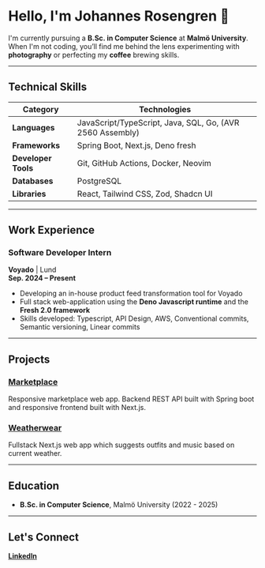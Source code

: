 # Hello, I'm Johannes Rosengren 👋

I'm currently pursuing a **B.Sc. in Computer Science** at **Malmö University**. When I'm not coding, you’ll find me behind the lens experimenting with **photography** or perfecting my **coffee** brewing skills.

---

## Technical Skills

| **Category**         | **Technologies**                                                               |
|----------------------|--------------------------------------------------------------------------------|
| **Languages**        | JavaScript/TypeScript, Java, SQL, Go, (AVR 2560 Assembly)                      |
| **Frameworks**       | Spring Boot, Next.js, Deno fresh                                               |
| **Developer Tools**  | Git, GitHub Actions, Docker, Neovim                                            |
| **Databases**        | PostgreSQL                                                                     |
| **Libraries**        | React, Tailwind CSS, Zod, Shadcn UI                                            |

---

## Work Experience
### Software Developer Intern
**Voyado** | Lund  
**Sep. 2024 – Present**  
- Developing an in-house product feed transformation tool for Voyado  
- Full stack web-application using the **Deno Javascript runtime** and the **Fresh 2.0 framework**  
- Skills developed: Typescript, API Design, AWS, Conventional commits, Semantic versioning, Linear commits

---

## Projects
### [Marketplace](https://github.com/luxcorel/marketplace)
Responsive marketplace web app. Backend REST API built with Spring boot and responsive frontend built with Next.js.

### [Weatherwear](https://github.com/Luxcorel/weatherwear)
Fullstack Next.js web app which suggests outfits and music based on current weather.

---

## Education
- **B.Sc. in Computer Science**, Malmö University (2022 - 2025)

---

## Let's Connect
**[LinkedIn](https://www.linkedin.com/in/johannes-rosengren)**
